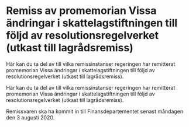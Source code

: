 # Remiss av promemorian Vissa ändringar i skattelagstiftningen till följd av resolutionsregelverket (utkast till lagrådsremiss)

Här kan du ta del av till vilka remissinstanser regeringen har remitterat promemorian Vissa ändringar i skattelagstiftningen till följd av resolutionsregelverket (utkast till lagrådsremiss).

Här kan du ta del av till vilka remissinstanser regeringen har remitterat promemorian Vissa ändringar i skattelagstiftningen till följd av resolutionsregelverket (utkast till lagrådsremiss).

Remissvaren ska ha kommit in till Finansdepartementet senast måndagen den 3 augusti 2020.
